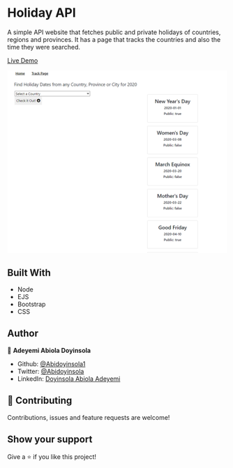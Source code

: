 # Holiday API 

A simple API website that fetches public and private holidays of countries, regions and provinces. It has a page that tracks the countries and also the time they were searched.

[Live Demo](doyinsola-holiday-api.herokuapp.com)

![screenshot](public\holidays.PNG)


## Built With

- Node
- EJS
- Bootstrap
- CSS

## Author

👤 **Adeyemi Abiola Doyinsola**

- Github: [@Abidoyinsola1](https://github.com/Abidoyinsola1)
- Twitter: [@Abidoyinsola](https://twitter.com/abidoyinsola)
- LinkedIn: [Doyinsola Abiola Adeyemi](https://www.linkedin.com/in/doyinsola-adeyemi)

## 🤝 Contributing

Contributions, issues and feature requests are welcome!

## Show your support

Give a ⭐️ if you like this project!